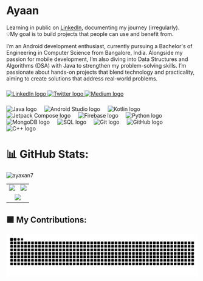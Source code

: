 # Ayaan

Learning in public on <a href="https://www.linkedin.com/in/syed-mohammad-ayaan-30302b271/" target="_blank">LinkedIn</a>, documenting my journey (irregularly).<br>💡My goal is to build projects that people can use and benefit from.

I’m an Android development enthusiast, currently pursuing a Bachelor's of Engineering in Computer Science from Bangalore, India. Alongside my passion for mobile development, I’m also diving into Data Structures and Algorithms (DSA) with Java to strengthen my problem-solving skills. I’m passionate about hands-on projects that blend technology and practicality, aiming to create solutions that address real-world problems.

###

<div align="left">
  <a href="https://www.linkedin.com/in/syed-mohammad-ayaan-30302b271/" target="_blank">
    <img src="https://raw.githubusercontent.com/maurodesouza/profile-readme-generator/master/src/assets/icons/social/linkedin/default.svg" width="52" height="40" alt="LinkedIn logo" />
  </a>
  <a href="https://x.com/SyedMoh28440276" target="_blank">
  <img src="https://cdn.jsdelivr.net/npm/simple-icons@v3/icons/twitter.svg" width="40" height="30" alt="Twitter logo"/>
</a>
  <a href="https://medium.com/@syedayaan9376" target="_blank">
    <img src="https://cdn.jsdelivr.net/npm/simple-icons@v3/icons/medium.svg" width="40" height="30" alt="Medium logo" />
  </a>
</div>

###

<div align="left">
  <img src="https://cdn.jsdelivr.net/gh/devicons/devicon/icons/java/java-original.svg" height="40" alt="Java logo" />
  <img width="12" />
  <img src="https://cdn.jsdelivr.net/gh/devicons/devicon/icons/androidstudio/androidstudio-original.svg" height="40" alt="Android Studio logo" />
  <img width="12" />
  <img src="https://cdn.jsdelivr.net/gh/devicons/devicon/icons/kotlin/kotlin-original.svg" height="40" alt="Kotlin logo" />
  <img width="12" /> 
  <img src="https://cdn.jsdelivr.net/gh/devicons/devicon/icons/jetpackcompose/jetpackcompose-original.svg" height="40" alt="Jetpack Compose logo" />
  <img width="12" /> 
  <img src="https://cdn.jsdelivr.net/gh/devicons/devicon/icons/firebase/firebase-original.svg" height="40" alt="Firebase logo" />
  <img width="12" />
  <img src="https://cdn.jsdelivr.net/gh/devicons/devicon/icons/python/python-original.svg" height="40" alt="Python logo" />
  <img width="12" />
  <img src="https://cdn.jsdelivr.net/gh/devicons/devicon@latest/icons/mongodb/mongodb-plain-wordmark.svg" height="40" alt="MongoDB logo"/>
  <img width="12" />
  <img src="https://cdn.jsdelivr.net/gh/devicons/devicon@latest/icons/azuresqldatabase/azuresqldatabase-original.svg"  height="40" alt="SQL logo"/>
  <img width="12" />
  <img src="https://cdn.jsdelivr.net/gh/devicons/devicon/icons/git/git-original.svg" height="40" alt="Git logo" />
  <img width="12" />
  <img src="https://cdn.jsdelivr.net/gh/devicons/devicon/icons/github/github-original.svg" height="40" alt="GitHub logo" />
  <img width="12" />
  <img src="https://cdn.jsdelivr.net/gh/devicons/devicon/icons/cplusplus/cplusplus-original.svg" height="40" alt="C++ logo" />
  <img width="12" />
</div>

# 📊 GitHub Stats:
<p align="left"> 
  <img src="https://komarev.com/ghpvc/?username=ayaxan7&label=Profile%20views&color=0e75b6&style=flat" alt="ayaxan7" /> 
</p>

<table align="center">
  <tr>
    <td><img src="https://github-readme-stats.vercel.app/api?username=ayaxan7&theme=radical&hide_border=false&include_all_commits=true&count_private=false" /></td>
    <td><img src="https://github-readme-streak-stats.herokuapp.com/?user=ayaxan7&theme=dark&hide_border=false" /></td>
  </tr>
  <tr>
    <td colspan="2" align="center">
      <img src="https://github-readme-stats.vercel.app/api/top-langs/?username=ayaxan7&theme=dark&hide_border=false&include_all_commits=true&count_private=false&layout=compact" />
    </td>
  </tr>
</table>


## 🟩 My Contributions:
<picture>
  <source media="(prefers-color-scheme: dark)" srcset="https://raw.githubusercontent.com/ayaxan7/ayaxan7/snake/snake-dark.svg" />
  <source media="(prefers-color-scheme: light)" srcset="https://raw.githubusercontent.com/ayaxan7/ayaxan7/snake/snake.svg" />
  <img alt="GitHub contribution grid snake animation" src="https://raw.githubusercontent.com/ayaxan7/ayaxan7/snake/snake.svg" />
</picture>
